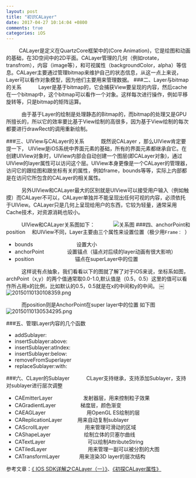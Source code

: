 ```yaml
---
layout: post
title: "初识CALayer"
date: 2017-04-27 10:14:04 +0800
comments: true
categories: iOS
---
```

     CALayer是定义在QuartzCore框架中的(Core Animation)，它是绘图和动画的基础，在3D空间中的2D平面。CALayer管理的几何（例如rotate，transfrom），内容（image等），和可视属性（backgroundColor，alpha）等信息。<!--more-->CALayer主要通过管理bitmap来维护自己的状态信息，从这一点上来说，Layer可以看作对象模型，因为他们主要用来管理数据。
###二、Layer与bitmap的关系
      Layer是基于bitmap的，它会捕获View要呈现的内容，然后cache在一个bitmap中，这个bitmap可以看作一个对象。这样每次进行操作，例如平移旋转等，只是bitmap的矩阵运算。

      由于基于Layer的绘制是处理静态的Bitmap的，而bitmap的处理又是GPU所擅长的，所以它的效率要比基于View绘制的高很多，因为基于View绘制的每次都要进行drawRect的调用重新绘制。

###三、UIView与CALayer的关系
      既然说CALayer ，那么UIView肯定要提一下， UIView是iOS系统中界面元素的基础，所有的界面元素都继承自它。在创建UIView对象时，UIView内部会自动创建一个图层(即CALayer对象)，通过UIView的layer属性可以访问这个层。UIView本身更像是一个CALayer的管理器，访问它的跟绘图和跟坐标有关的属性，例如frame，bounds等等，实际上内部都是在访问它所包含的CALayer的相关属性。

      另外UIView和CALayer最大的区别就是UIView可以接受用户输入（例如触摸）而CALayer不可以，CALayer单独并不能呈现出任何可视的内容，必须依托于UIView。CALayer只是几何上呈现给用户的东西，它较为轻量，通常采用Cache技术，对资源消耗也较小。

      UIView和CALayer关系图如下：
      
![关系图](http://cc.cocimg.com/api/uploads/20161204/1480865231251244.png)
###四、anchorPoint和position
   和UIView不同，Layer主要由三个属性来设置位置（极少用```Frame： ```）

- bounds                 设置大小
- anchorPoint         设置锚点（锚点对后续的layer动画有很大影响）
- position                锚点在superLayer中的位置

      这样说有点抽象，我们看看以下的图就了解了对于iOS来说，坐标系如图，archPoint（x,y）的两个值通常取0.0-1.0,默认值是（0.5，0.5）这里的值可以看作所占用x的比例，比如默认的0.5，0.5就是在x的中间和y的中间。
￼![20150110130108359.png](http://upload-images.jianshu.io/upload_images/2782212-f61aade513ffd51e.png?imageMogr2/auto-orient/strip%7CimageView2/2/w/1240)

      而position则是AnchorPoint在super layer中的位置
如下图
![20150110130534295.png](http://upload-images.jianshu.io/upload_images/2782212-071d76aaa3517d68.png?imageMogr2/auto-orient/strip%7CimageView2/2/w/1240)

###五、管理Layer内容的几个函数
- addSublayer:
- insertSublayer:above:
- insertSublayer:atIndex:
- insertSublayer:below:
- removeFromSuperlayer
- replaceSublayer:with:

###六、CLayer的Sublayer
      CLayer支持继承，支持添加Sublayer，支持对sublayer进行层次调整

- CAEmitterLayer            发射器层，用来控制粒子效果
- CAGradientLayer           梯度层，颜色渐变
- CAEAGLayer                用OpenGL ES绘制的层
- CAReplicationLayer      用来自动复制sublayer
- CAScrollLayer              用来管理可滑动的区域
- CAShapeLayer             绘制立体的贝塞尔曲线
- CATextLayer                 可以绘制AttributeString
- CATiledLayer                用来管理一副可以被分割的大图
- CATransformLayer        用来渲染3D layer的层次结构



参考文章：[《 IOS SDK详解之CALayer（一）》](http://blog.csdn.net/hello_hwc?viewmode=contents)、[《初探CALayer属性》](http://www.jianshu.com/p/b64f9a1bdd1b) 
